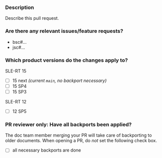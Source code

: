 ### Description

Describe this pull request.

### Are there any relevant issues/feature requests?

* bsc#...
* jsc#...

### Which product versions do the changes apply to?

SLE-RT 15
- [ ] 15 next *(current `main`, no backport necessary)*
- [ ] 15 SP4
- [ ] 15 SP3

SLE-RT 12
- [ ] 12 SP5

### PR reviewer only: Have all backports been applied?

The doc team member merging your PR will take care of backporting to older documents.
When opening a PR, do *not* set the following check box.

- [ ] all necessary backports are done
